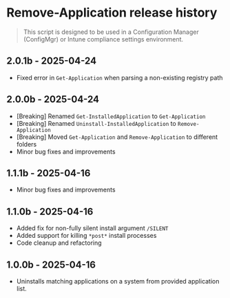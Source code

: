 # Remove-Application release history

> This script is designed to be used in a Configuration Manager (ConfigMgr) or Intune compliance settings environment.

## 2.0.1b - 2025-04-24

* Fixed error in `Get-Application` when parsing a non-existing registry path

## 2.0.0b - 2025-04-24

* [Breaking] Renamed `Get-InstalledApplication` to `Get-Application`
* [Breaking] Renamed `Uninstall-InstalledApplication` to `Remove-Application`
* [Breaking] Moved `Get-Application` and `Remove-Application` to different folders
* Minor bug fixes and improvements

## 1.1.1b - 2025-04-16

* Minor bug fixes and improvements

## 1.1.0b - 2025-04-16

* Added fix for non-fully silent install argument `/SILENT`
* Added support for killing `*post*` install processes
* Code cleanup and refactoring

## 1.0.0b - 2025-04-16

* Uninstalls matching applications on a system from provided application list.
